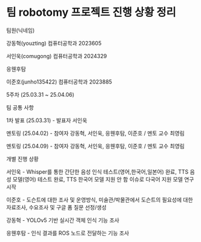# 팀 robotomy 프로젝트 진행 상황 정리

팀원(닉네임)

강동혁(youzting) 컴퓨터공학과 2023605 

서인욱(comugong) 컴퓨터공학과 2024329

응웬후탐

이준호(junho135422) 컴퓨터공학과 2023885

5주차 (25.03.31 ~ 25.04.06)

팀 공통 사항

1차 발표 (25.03.31) - 발표자 서인욱

멘토링 (25.04.02) - 참여자 강동혁, 서인욱, 응웬후탐, 이준호 / 멘토 교수 최영림

멘토링 (25.04.09) - 참여자 강동혁, 서인욱, 응웬후탐, 이준호 / 멘토 교수 최영림

개별 진행 상황

서인욱 - Whisper를 통한 간단한 음성 인식 테스트(영어,한국어,일본어) 완료, TTS 음성 모델(영어) 테스트 완료, TTS 한국어 모델 지원 안 함 이슈로 다국어 지원 모델 연구 시작

이준호 - 도슨트에 대한 조사 및 운영방식, 미술관/박물관에서 도슨트의 필요성에 대한 자료조사, 수요조사 및 구글 폼 질문 선정/생성

강동혁 - YOLOv5 기반 실시간 객체 인식 기능 조사

응웬후탐 - 인식 결과를 ROS 노드로 전달하는 기능 조사
